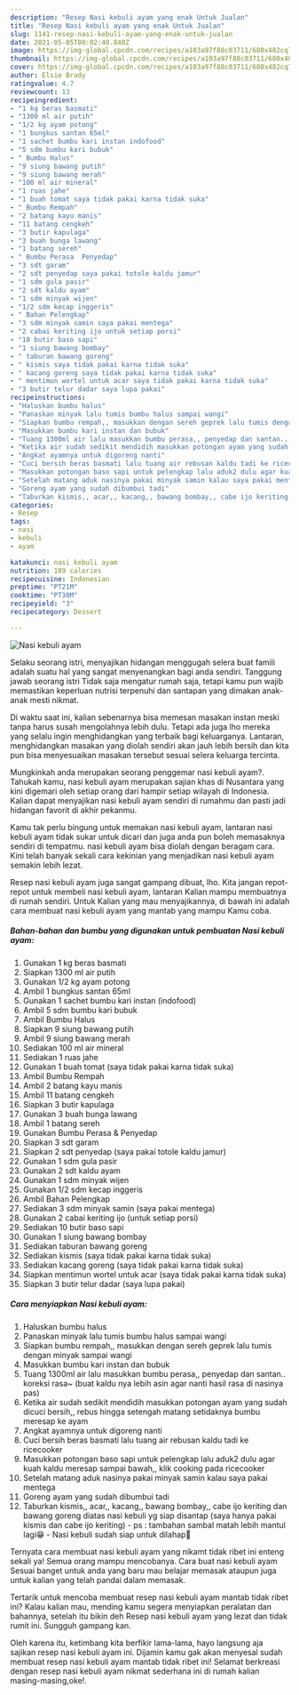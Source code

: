 ```yaml
---
description: "Resep Nasi kebuli ayam yang enak Untuk Jualan"
title: "Resep Nasi kebuli ayam yang enak Untuk Jualan"
slug: 1141-resep-nasi-kebuli-ayam-yang-enak-untuk-jualan
date: 2021-05-05T00:02:40.840Z
image: https://img-global.cpcdn.com/recipes/a103a97f88c03711/680x482cq70/nasi-kebuli-ayam-foto-resep-utama.jpg
thumbnail: https://img-global.cpcdn.com/recipes/a103a97f88c03711/680x482cq70/nasi-kebuli-ayam-foto-resep-utama.jpg
cover: https://img-global.cpcdn.com/recipes/a103a97f88c03711/680x482cq70/nasi-kebuli-ayam-foto-resep-utama.jpg
author: Elsie Brady
ratingvalue: 4.7
reviewcount: 13
recipeingredient:
- "1 kg beras basmati"
- "1300 ml air putih"
- "1/2 kg ayam potong"
- "1 bungkus santan 65ml"
- "1 sachet bumbu kari instan indofood"
- "5 sdm bumbu kari bubuk"
- " Bumbu Halus"
- "9 siung bawang putih"
- "9 siung bawang merah"
- "100 ml air mineral"
- "1 ruas jahe"
- "1 buah tomat saya tidak pakai karna tidak suka"
- " Bumbu Rempah"
- "2 batang kayu manis"
- "11 batang cengkeh"
- "3 butir kapulaga"
- "3 buah bunga lawang"
- "1 batang sereh"
- " Bumbu Perasa  Penyedap"
- "3 sdt garam"
- "2 sdt penyedap saya pakai totole kaldu jamur"
- "1 sdm gula pasir"
- "2 sdt kaldu ayam"
- "1 sdm minyak wijen"
- "1/2 sdm kecap inggeris"
- " Bahan Pelengkap"
- "3 sdm minyak samin saya pakai mentega"
- "2 cabai keriting ijo untuk setiap porsi"
- "10 butir baso sapi"
- "1 siung bawang bombay"
- " taburan bawang goreng"
- " kismis saya tidak pakai karna tidak suka"
- " kacang goreng saya tidak pakai karna tidak suka"
- " mentimun wortel untuk acar saya tidak pakai karna tidak suka"
- "3 butir telur dadar saya lupa pakai"
recipeinstructions:
- "Haluskan bumbu halus"
- "Panaskan minyak lalu tumis bumbu halus sampai wangi"
- "Siapkan bumbu rempah,, masukkan dengan sereh geprek lalu tumis dengan minyak sampai wangi"
- "Masukkan bumbu kari instan dan bubuk"
- "Tuang 1300ml air lalu masukkan bumbu perasa,, penyedap dan santan.. koreksi rasa~ (buat kaldu nya lebih asin agar nanti hasil rasa di nasinya pas)"
- "Ketika air sudah sedikit mendidih masukkan potongan ayam yang sudah dicuci bersih,, rebus hingga setengah matang setidaknya bumbu meresap ke ayam"
- "Angkat ayamnya untuk digoreng nanti"
- "Cuci bersih beras basmati lalu tuang air rebusan kaldu tadi ke ricecooker"
- "Masukkan potongan baso sapi untuk pelengkap lalu aduk2 dulu agar kuah kaldu meresap sampai bawah,, klik cooking pada ricecooker"
- "Setelah matang aduk nasinya pakai minyak samin kalau saya pakai mentega"
- "Goreng ayam yang sudah dibumbui tadi"
- "Taburkan kismis,, acar,, kacang,, bawang bombay,, cabe ijo keriting dan bawang goreng diatas nasi kebuli yg siap disantap (saya hanya pakai kismis dan cabe ijo keriting) ps : tambahan sambal matah lebih mantul lagi😁 Nasi kebuli sudah siap untuk dilahap🤤"
categories:
- Resep
tags:
- nasi
- kebuli
- ayam

katakunci: nasi kebuli ayam 
nutrition: 189 calories
recipecuisine: Indonesian
preptime: "PT21M"
cooktime: "PT30M"
recipeyield: "3"
recipecategory: Dessert

---
```



![Nasi kebuli ayam](https://img-global.cpcdn.com/recipes/a103a97f88c03711/680x482cq70/nasi-kebuli-ayam-foto-resep-utama.jpg)

Selaku seorang istri, menyajikan hidangan menggugah selera buat famili adalah suatu hal yang sangat menyenangkan bagi anda sendiri. Tanggung jawab seorang istri Tidak saja mengatur rumah saja, tetapi kamu pun wajib memastikan keperluan nutrisi terpenuhi dan santapan yang dimakan anak-anak mesti nikmat.

Di waktu  saat ini, kalian sebenarnya bisa memesan masakan instan meski tanpa harus susah mengolahnya lebih dulu. Tetapi ada juga lho mereka yang selalu ingin menghidangkan yang terbaik bagi keluarganya. Lantaran, menghidangkan masakan yang diolah sendiri akan jauh lebih bersih dan kita pun bisa menyesuaikan masakan tersebut sesuai selera keluarga tercinta. 



Mungkinkah anda merupakan seorang penggemar nasi kebuli ayam?. Tahukah kamu, nasi kebuli ayam merupakan sajian khas di Nusantara yang kini digemari oleh setiap orang dari hampir setiap wilayah di Indonesia. Kalian dapat menyajikan nasi kebuli ayam sendiri di rumahmu dan pasti jadi hidangan favorit di akhir pekanmu.

Kamu tak perlu bingung untuk memakan nasi kebuli ayam, lantaran nasi kebuli ayam tidak sukar untuk dicari dan juga anda pun boleh memasaknya sendiri di tempatmu. nasi kebuli ayam bisa diolah dengan beragam cara. Kini telah banyak sekali cara kekinian yang menjadikan nasi kebuli ayam semakin lebih lezat.

Resep nasi kebuli ayam juga sangat gampang dibuat, lho. Kita jangan repot-repot untuk membeli nasi kebuli ayam, lantaran Kalian mampu membuatnya di rumah sendiri. Untuk Kalian yang mau menyajikannya, di bawah ini adalah cara membuat nasi kebuli ayam yang mantab yang mampu Kamu coba.

<!--inarticleads1-->

##### Bahan-bahan dan bumbu yang digunakan untuk pembuatan Nasi kebuli ayam:

1. Gunakan 1 kg beras basmati
1. Siapkan 1300 ml air putih
1. Gunakan 1/2 kg ayam potong
1. Ambil 1 bungkus santan 65ml
1. Gunakan 1 sachet bumbu kari instan (indofood)
1. Ambil 5 sdm bumbu kari bubuk
1. Ambil  Bumbu Halus
1. Siapkan 9 siung bawang putih
1. Ambil 9 siung bawang merah
1. Sediakan 100 ml air mineral
1. Sediakan 1 ruas jahe
1. Gunakan 1 buah tomat (saya tidak pakai karna tidak suka)
1. Ambil  Bumbu Rempah
1. Ambil 2 batang kayu manis
1. Ambil 11 batang cengkeh
1. Siapkan 3 butir kapulaga
1. Gunakan 3 buah bunga lawang
1. Ambil 1 batang sereh
1. Gunakan  Bumbu Perasa &amp; Penyedap
1. Siapkan 3 sdt garam
1. Siapkan 2 sdt penyedap (saya pakai totole kaldu jamur)
1. Gunakan 1 sdm gula pasir
1. Gunakan 2 sdt kaldu ayam
1. Gunakan 1 sdm minyak wijen
1. Gunakan 1/2 sdm kecap inggeris
1. Ambil  Bahan Pelengkap
1. Sediakan 3 sdm minyak samin (saya pakai mentega)
1. Gunakan 2 cabai keriting ijo (untuk setiap porsi)
1. Sediakan 10 butir baso sapi
1. Gunakan 1 siung bawang bombay
1. Sediakan  taburan bawang goreng
1. Sediakan  kismis (saya tidak pakai karna tidak suka)
1. Sediakan  kacang goreng (saya tidak pakai karna tidak suka)
1. Siapkan  mentimun wortel untuk acar (saya tidak pakai karna tidak suka)
1. Siapkan 3 butir telur dadar (saya lupa pakai)




<!--inarticleads2-->

##### Cara menyiapkan Nasi kebuli ayam:

1. Haluskan bumbu halus
1. Panaskan minyak lalu tumis bumbu halus sampai wangi
1. Siapkan bumbu rempah,, masukkan dengan sereh geprek lalu tumis dengan minyak sampai wangi
1. Masukkan bumbu kari instan dan bubuk
1. Tuang 1300ml air lalu masukkan bumbu perasa,, penyedap dan santan.. koreksi rasa~ (buat kaldu nya lebih asin agar nanti hasil rasa di nasinya pas)
1. Ketika air sudah sedikit mendidih masukkan potongan ayam yang sudah dicuci bersih,, rebus hingga setengah matang setidaknya bumbu meresap ke ayam
1. Angkat ayamnya untuk digoreng nanti
1. Cuci bersih beras basmati lalu tuang air rebusan kaldu tadi ke ricecooker
1. Masukkan potongan baso sapi untuk pelengkap lalu aduk2 dulu agar kuah kaldu meresap sampai bawah,, klik cooking pada ricecooker
1. Setelah matang aduk nasinya pakai minyak samin kalau saya pakai mentega
1. Goreng ayam yang sudah dibumbui tadi
1. Taburkan kismis,, acar,, kacang,, bawang bombay,, cabe ijo keriting dan bawang goreng diatas nasi kebuli yg siap disantap (saya hanya pakai kismis dan cabe ijo keriting) - ps : tambahan sambal matah lebih mantul lagi😁 - Nasi kebuli sudah siap untuk dilahap🤤




Ternyata cara membuat nasi kebuli ayam yang nikamt tidak ribet ini enteng sekali ya! Semua orang mampu mencobanya. Cara buat nasi kebuli ayam Sesuai banget untuk anda yang baru mau belajar memasak ataupun juga untuk kalian yang telah pandai dalam memasak.

Tertarik untuk mencoba membuat resep nasi kebuli ayam mantab tidak ribet ini? Kalau kalian mau, mending kamu segera menyiapkan peralatan dan bahannya, setelah itu bikin deh Resep nasi kebuli ayam yang lezat dan tidak rumit ini. Sungguh gampang kan. 

Oleh karena itu, ketimbang kita berfikir lama-lama, hayo langsung aja sajikan resep nasi kebuli ayam ini. Dijamin kamu gak akan menyesal sudah membuat resep nasi kebuli ayam mantab tidak ribet ini! Selamat berkreasi dengan resep nasi kebuli ayam nikmat sederhana ini di rumah kalian masing-masing,oke!.

